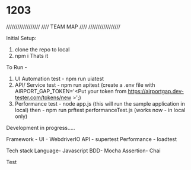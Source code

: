 # 1203
//////////////////
//// TEAM MAP ////
/////////////////

Initial Setup:
1. clone the repo to local
2. npm i
Thats it

To Run -
1. UI Automation test - npm run uiatest
2. API/ Service test - npm run apitest (create a .env file with AIRPORT_GAP_TOKEN='<Put your token from https://airportgap.dev-tester.com/tokens/new >';)
3. Performance test - node app.js (this will run the sample application in local) then - npm run prftest performanceTest.js (works now - in local only)

Development in progress.....

Framework - UI - WebdriverIO
API - supertest
Performance - loadtest

Tech stack
Language- Javascript
BDD- Mocha
Assertion- Chai

Test


